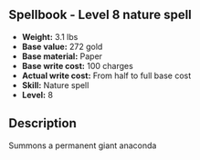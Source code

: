 ## Spellbook - Level 8 nature spell

- **Weight:** 3.1 lbs
- **Base value:** 272 gold
- **Base material:** Paper
- **Base write cost:** 100 charges
- **Actual write cost:** From half to full base cost
- **Skill:** Nature spell
- **Level:** 8

## Description

Summons a permanent giant anaconda
